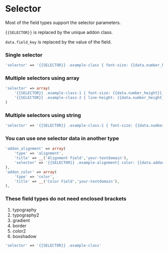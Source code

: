 # Selector

Most of the field types support the selector parameters.

`{{SELECTOR}}` is replaced by the unique addon class.

`data.field_key` is replaced by the value of the field.

### Single selector
```php
'selector' => '{{SELECTOR}} .example-class { font-size: {{data.number_height}}; }',
```

### Multiple selectors using array
```php
'selector' => array(
    '{{SELECTOR}} .example-class-1 { font-size: {{data.number_height}}; }',
    '{{SELECTOR}} .example-class-2 { line-height: {{data.number_height}}; }',
)
```

### Multiple selectors using string
```php
'selector' => '{{SELECTOR}} .example-class-1 { font-size: {{data.number_height}}; }, {{SELECTOR}} .example-class-2 { line-height: {{data.number_height}}; }'
```

### You can use one selector data in another type
```php
'addon_alignment' => array(
    'type' => 'alignment',
    'title' => __('Alignment Field','your-textdomain'),
    'selector' => '{{SELECTOR}} .example-alignment{ color: {{data.addon_color}}; }',
),
'addon_color' => array(
    'type' => 'color',
    'title' => __('Color Field','your-textdomain'),
),
```


### These field types do not need enclosed brackets
1. typography
2. typography2
3. gradient
4. border
5. color2
6. boxshadow

```php
'selector' => '{{SELECTOR}} .example-class'
```

